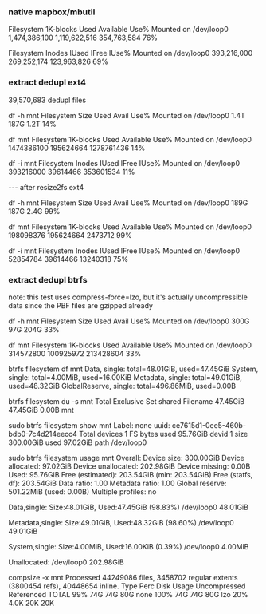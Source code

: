 ### native mapbox/mbutil

Filesystem      1K-blocks       Used Available Use% Mounted on
/dev/loop0     1,474,386,100 1,119,622,516 354,763,584  76%

Filesystem        Inodes     IUsed     IFree IUse% Mounted on
/dev/loop0     393,216,000 269,252,174 123,963,826   69%



### extract dedupl ext4

39,570,683 dedupl files

df -h mnt
Filesystem      Size  Used Avail Use% Mounted on
/dev/loop0      1.4T  187G  1.2T  14%

df mnt
Filesystem      1K-blocks      Used  Available Use% Mounted on
/dev/loop0     1474386100 195624664 1278761436  14%

df -i mnt
Filesystem        Inodes    IUsed     IFree IUse% Mounted on
/dev/loop0     393216000 39614466 353601534   11%

--- after resize2fs ext4

df -h mnt
Filesystem      Size  Used Avail Use% Mounted on
/dev/loop0      189G  187G  2.4G  99%

df mnt
Filesystem     1K-blocks      Used Available Use% Mounted on
/dev/loop0     198098376 195624664   2473712  99%

df -i mnt
Filesystem       Inodes    IUsed    IFree IUse% Mounted on
/dev/loop0     52854784 39614466 13240318   75%


### extract dedupl btrfs
note: this test uses compress-force=lzo, but it's actually uncompressible data since the PBF files are gzipped already


df -h mnt
Filesystem      Size  Used Avail Use% Mounted on
/dev/loop0      300G   97G  204G  33%

df mnt
Filesystem     1K-blocks      Used Available Use% Mounted on
/dev/loop0     314572800 100925972 213428604  33%

btrfs filesystem df mnt
Data, single: total=48.01GiB, used=47.45GiB
System, single: total=4.00MiB, used=16.00KiB
Metadata, single: total=49.01GiB, used=48.32GiB
GlobalReserve, single: total=496.86MiB, used=0.00B

btrfs filesystem du -s mnt
     Total   Exclusive  Set shared  Filename
  47.45GiB    47.45GiB       0.00B  mnt


sudo btrfs filesystem show mnt
Label: none  uuid: ce7615d1-0ee5-460b-bdb0-7c4d214eecc4
        Total devices 1 FS bytes used 95.76GiB
        devid    1 size 300.00GiB used 97.02GiB path /dev/loop0

sudo btrfs filesystem usage mnt
Overall:
    Device size:                 300.00GiB
    Device allocated:             97.02GiB
    Device unallocated:          202.98GiB
    Device missing:                  0.00B
    Used:                         95.76GiB
    Free (estimated):            203.54GiB      (min: 203.54GiB)
    Free (statfs, df):           203.54GiB
    Data ratio:                       1.00
    Metadata ratio:                   1.00
    Global reserve:              501.22MiB      (used: 0.00B)
    Multiple profiles:                  no

Data,single: Size:48.01GiB, Used:47.45GiB (98.83%)
   /dev/loop0     48.01GiB

Metadata,single: Size:49.01GiB, Used:48.32GiB (98.60%)
   /dev/loop0     49.01GiB

System,single: Size:4.00MiB, Used:16.00KiB (0.39%)
   /dev/loop0      4.00MiB

Unallocated:
   /dev/loop0    202.98GiB



compsize -x mnt
Processed 44249086 files, 3458702 regular extents (3800454 refs), 40448654 inline.
Type       Perc     Disk Usage   Uncompressed Referenced
TOTAL       99%       74G          74G          80G
none       100%       74G          74G          80G
lzo         20%      4.0K          20K          20K

